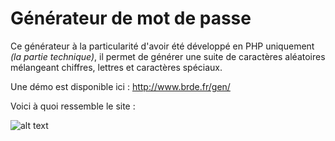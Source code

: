 # Générateur de mot de passe

Ce générateur à la particularité d'avoir été développé en PHP uniquement _(la partie technique)_, il permet de générer une suite de caractères aléatoires mélangeant chiffres, lettres et caractères spéciaux.

Une démo est disponible ici : http://www.brde.fr/gen/

Voici à quoi ressemble le site :

![alt text](http://www.brde.fr/gen/1.png "Démo")


